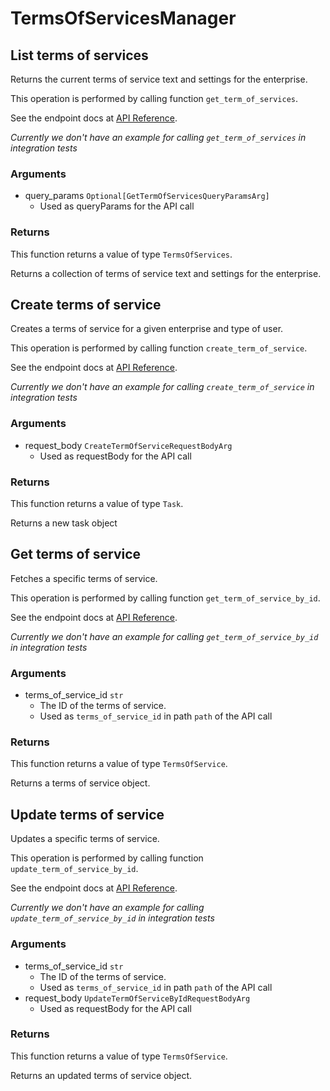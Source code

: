 # TermsOfServicesManager

## List terms of services

Returns the current terms of service text and settings
for the enterprise.

This operation is performed by calling function `get_term_of_services`.

See the endpoint docs at
[API Reference](https://developer.box.com/reference/get-terms-of-services/).

*Currently we don't have an example for calling `get_term_of_services` in integration tests*

### Arguments

- query_params `Optional[GetTermOfServicesQueryParamsArg]`
  - Used as queryParams for the API call


### Returns

This function returns a value of type `TermsOfServices`.

Returns a collection of terms of service text and settings for the
enterprise.


## Create terms of service

Creates a terms of service for a given enterprise
and type of user.

This operation is performed by calling function `create_term_of_service`.

See the endpoint docs at
[API Reference](https://developer.box.com/reference/post-terms-of-services/).

*Currently we don't have an example for calling `create_term_of_service` in integration tests*

### Arguments

- request_body `CreateTermOfServiceRequestBodyArg`
  - Used as requestBody for the API call


### Returns

This function returns a value of type `Task`.

Returns a new task object


## Get terms of service

Fetches a specific terms of service.

This operation is performed by calling function `get_term_of_service_by_id`.

See the endpoint docs at
[API Reference](https://developer.box.com/reference/get-terms-of-services-id/).

*Currently we don't have an example for calling `get_term_of_service_by_id` in integration tests*

### Arguments

- terms_of_service_id `str`
  - The ID of the terms of service.
  - Used as `terms_of_service_id` in path `path` of the API call


### Returns

This function returns a value of type `TermsOfService`.

Returns a terms of service object.


## Update terms of service

Updates a specific terms of service.

This operation is performed by calling function `update_term_of_service_by_id`.

See the endpoint docs at
[API Reference](https://developer.box.com/reference/put-terms-of-services-id/).

*Currently we don't have an example for calling `update_term_of_service_by_id` in integration tests*

### Arguments

- terms_of_service_id `str`
  - The ID of the terms of service.
  - Used as `terms_of_service_id` in path `path` of the API call
- request_body `UpdateTermOfServiceByIdRequestBodyArg`
  - Used as requestBody for the API call


### Returns

This function returns a value of type `TermsOfService`.

Returns an updated terms of service object.


